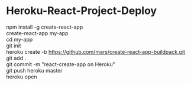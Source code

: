 # Heroku-React-Project-Deploy

npm install -g create-react-app </br>
create-react-app my-app </br>
cd my-app </br>
git init </br>
heroku create -b https://github.com/mars/create-react-app-buildpack.git </br>
git add . </br>
git commit -m "react-create-app on Heroku" </br>
git push heroku master </br>
heroku open </br>
